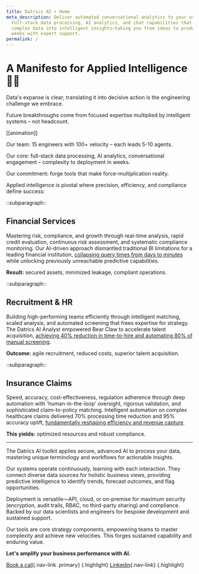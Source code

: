```yaml
---
title: Datrics AI ∙ Home
meta_description: Deliver automated conversational analytics to your users.
  Full-stack data processing, AI analytics, and chat capabilities that transform
  complex data into intelligent insights—taking you from ideas to production in
  weeks with expert support.
permalink: /
---
```

# A Manifesto for Applied Intelligence 🤷‍♂️

Data's expanse is clear; translating it into decisive action is the engineering challenge we embrace.

Future breakthroughs come from focused expertise multiplied by intelligent systems – not headcount.

[[animation]]

Our team: 15 engineers with 100+ velocity – each leads 5-10 agents.

Our core: full-stack data processing, AI analytics, conversational engagement – complexity to deployment in weeks.

Our commitment: forge tools that make force-multiplication reality.

Applied intelligence is pivotal where precision, efficiency, and compliance define success:

::subparagraph::
## Financial Services

Mastering risk, compliance, and growth through real-time analysis, rapid credit evaluation, continuous risk assessment, and systematic compliance monitoring. Our AI-driven approach dismantled traditional BI limitations for a leading financial institution, [collapsing query times from days to minutes](https://www.datrics.ai/success-stories/revolutionizing-business-intelligence-in-a-leading-financial-institution-through-ai-driven-insights) while unlocking previously unreachable predictive capabilities.

**Result:** secured assets, minimized leakage, compliant operations.

::subparagraph::
## Recruitment & HR

Building high-performing teams efficiently through intelligent matching, scaled analysis, and automated screening that frees expertise for strategy. The Datrics AI Analyst empowered Bear Claw to accelerate talent acquisition, [achieving 40% reduction in time-to-hire and automating 80% of manual screening](https://www.datrics.ai/success-stories/faster-hiring-better-matches-datrics-ai-analyst-boosts-bear-claws-recruitment-process).

**Outcome:** agile recruitment, reduced costs, superior talent acquisition.

::subparagraph::
## Insurance Claims

Speed, accuracy, cost-effectiveness, regulation adherence through deep automation with 'human-in-the-loop' oversight, rigorous validation, and sophisticated claim-to-policy matching. Intelligent automation on complex healthcare claims delivered 70% processing time reduction and 95% accuracy uplift, [fundamentally reshaping efficiency and revenue capture](https://www.datrics.ai/success-stories/scalable-ai-automation-for-healthcare-claims-coverage-revenue-cycle-operations).

**This yields:** optimized resources and robust compliance.

- - -

The Datrics AI toolkit applies secure, advanced AI to process your data, mastering unique terminology and workflows for actionable insights.

Our systems operate continuously, learning with each interaction. They connect diverse data sources for holistic business views, providing predictive intelligence to identify trends, forecast outcomes, and flag opportunities.

Deployment is versatile—API, cloud, or on-premise for maximum security (encryption, audit trails, RBAC, no third-party sharing) and compliance. Backed by our data scientists and engineers for bespoke development and sustained support.

Our tools are core strategy components, empowering teams to master complexity and achieve new velocities. This forges sustained capability and enduring value.

**Let's amplify your business performance with AI.**

[Book a call](https://www.datrics.ai/contact-us){.nav-link .primary} {.highlight} [Linkedin](https://www.datrics.ai/contact-us){.nav-link} {.highlight}
